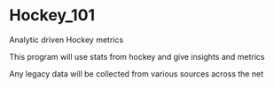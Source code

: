 # Hockey_101
Analytic driven Hockey metrics


This program will use stats from hockey and give insights and metrics

Any legacy data will be collected from various sources across the net
